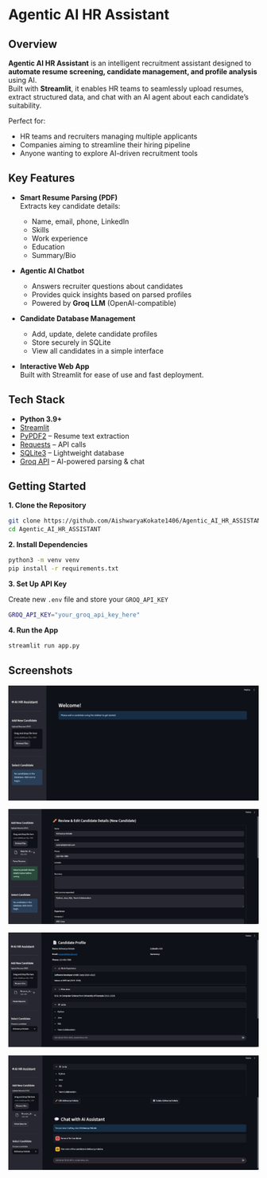 # Agentic AI HR Assistant

## Overview

**Agentic AI HR Assistant** is an intelligent recruitment assistant designed to **automate resume screening, candidate management, and profile analysis** using AI.  
Built with **Streamlit**, it enables HR teams to seamlessly upload resumes, extract structured data, and chat with an AI agent about each candidate’s suitability.

Perfect for:
- HR teams and recruiters managing multiple applicants
- Companies aiming to streamline their hiring pipeline
- Anyone wanting to explore AI-driven recruitment tools


## Key Features

- **Smart Resume Parsing (PDF)**  
  Extracts key candidate details:
  - Name, email, phone, LinkedIn
  - Skills
  - Work experience
  - Education
  - Summary/Bio

- **Agentic AI Chatbot**  
  - Answers recruiter questions about candidates
  - Provides quick insights based on parsed profiles
  - Powered by **Groq LLM** (OpenAI-compatible)

- **Candidate Database Management**  
  - Add, update, delete candidate profiles
  - Store securely in SQLite
  - View all candidates in a simple interface

- **Interactive Web App**  
  Built with Streamlit for ease of use and fast deployment.


## Tech Stack

- **Python 3.9+**
- [Streamlit](https://streamlit.io/)
- [PyPDF2](https://pypi.org/project/PyPDF2/) – Resume text extraction
- [Requests](https://pypi.org/project/requests/) – API calls
- [SQLite3](https://docs.python.org/3/library/sqlite3.html) – Lightweight database
- [Groq API](https://groq.com/) – AI-powered parsing & chat


## Getting Started

**1. Clone the Repository**
```bash
git clone https://github.com/AishwaryaKokate1406/Agentic_AI_HR_ASSISTANT.git
cd Agentic_AI_HR_ASSISTANT
```

**2. Install Dependencies**
```bash
python3 -m venv venv
pip install -r requirements.txt
```

**3. Set Up API Key**  

Create new `.env` file and store your `GROQ_API_KEY`
```bash
GROQ_API_KEY="your_groq_api_key_here"
```

**4. Run the App**
```bash
streamlit run app.py
```

## Screenshots


![Screenshot1](screenshots/Screenshot1.png)


![Screenshot2](screenshots/Screenshot2.png)


![Screenshot3](screenshots/Screenshot3.png)


![Screenshot4](screenshots/Screenshot4.png)
